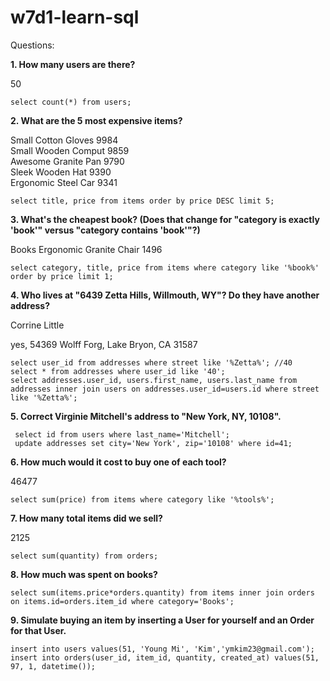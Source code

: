 # w7d1-learn-sql

Questions:

**1.  How many users are there?**

50
```
select count(*) from users;
```
**2.  What are the 5 most expensive items?**


Small Cotton Gloves  9984      
Small Wooden Comput  9859      
Awesome Granite Pan  9790      
Sleek Wooden Hat     9390      
Ergonomic Steel Car  9341 

```
select title, price from items order by price DESC limit 5;
```


**3.  What's the cheapest book? (Does that change for "category is exactly 'book'" versus "category contains 'book'"?)**
 

Books       Ergonomic Granite Chair  1496 
```
select category, title, price from items where category like '%book%' order by price limit 1;
```

**4.  Who lives at "6439 Zetta Hills, Willmouth, WY"? Do they have another address?**

Corrine Little

yes, 54369 Wolff Forg, Lake Bryon, CA 31587
```
select user_id from addresses where street like '%Zetta%'; //40
select * from addresses where user_id like '40';  
select addresses.user_id, users.first_name, users.last_name from addresses inner join users on addresses.user_id=users.id where street like '%Zetta%';
```

**5.  Correct Virginie Mitchell's address to "New York, NY, 10108".**


```
 select id from users where last_name='Mitchell';
 update addresses set city='New York', zip='10108' where id=41;
```

**6. How much would it cost to buy one of each tool?**

46477 
```
select sum(price) from items where category like '%tools%';
```

**7. How many total items did we sell?**

2125  
```
select sum(quantity) from orders;
```

**8. How much was spent on books?**

```
select sum(items.price*orders.quantity) from items inner join orders on items.id=orders.item_id where category='Books';
```

**9. Simulate buying an item by inserting a User for yourself and an Order for that User.**
```
insert into users values(51, 'Young Mi', 'Kim','ymkim23@gmail.com');
insert into orders(user_id, item_id, quantity, created_at) values(51, 97, 1, datetime());
```

